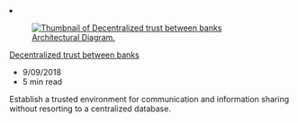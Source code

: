 <!-- This file is automatically generated by build/architectures/build_index.py. Any updates will be lost. -->

<!-- markdownlint-disable MD033 -->

<li class="grid-item item-column" data-categories="Blockchain ">
<article class="card">
    <div class="card-header has-margin-bottom-none" aria-hidden="true">
        <figure class="image diagram has-height-175 has-overflow-hidden level">
            <a href="/azure/architecture/example-scenario/apps/decentralized-trust"><img src="/azure/architecture/browse/thumbs/decentralized-trust.png" class="diagram" alt="Thumbnail of Decentralized trust between banks Architectural Diagram." data-linktype="relative-path"></a>
        </figure>
    </div>
    <div class="card-content">
        <a class="card-content-title has-margin-top-none" href="/azure/architecture/example-scenario/apps/decentralized-trust">
            <p>Decentralized trust between banks</p>
        </a>
        <ul class="card-content-metadata">
            <li>9/09/2018</li>
            <li>5 min read</li>
        </ul>
        <p class="card-content-description">Establish a trusted environment for communication and information sharing without resorting to a centralized database.</p>
        <div class="bottom-to-top-fade is-hidden-mobile"></div>
    </div>
</article>
</li>
